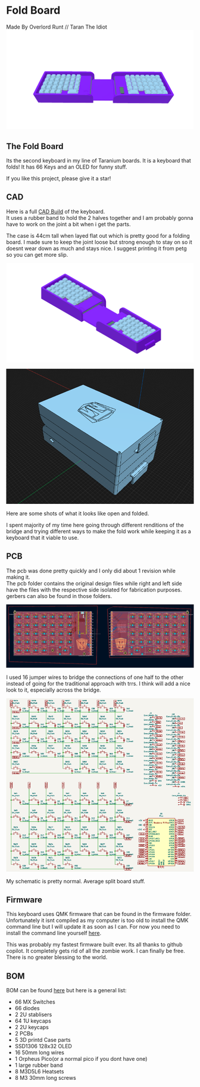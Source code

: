 # Fold Board
Made By Overlord Runt // Taran The Idiot
![start](assets/caddy.png)

## The Fold Board
Its the second keyboard in my line of Taranium boards. It is a keyboard that folds! It has 66 Keys and an OLED for funny stuff.

If you like this project, please give it a star!

## CAD

Here is a full [CAD Build](https://cad.onshape.com/documents/464e86edd9a4b3695068071c/w/4e80d06eb9a86776c724470c/e/258c53a4e91dc0ec03e526f0) of the keyboard.\
It uses a rubber band to hold the 2 halves together and I am probably gonna have to work on the joint a bit when i get the parts.

The case is 44cm tall when layed flat out which is pretty good for a folding board. I made sure to keep the joint loose but strong enough to stay on so it doesnt wear down as much and stays nice. I suggest printing it from petg so you can get more slip.

![mod](assets/model.png)

![fold](assets/folded.png)

Here are some shots of what it looks like open and folded.

I spent majority of my time here going through different renditions of the bridge and trying different ways to make the fold work while keeping it as a keyboard that it viable to use.

## PCB

The pcb was done pretty quickly and I only did about 1 revision while making it.\
The pcb folder contains the original design files while right and left side have the files with the respective side isolated for fabrication purposes. gerbers can also be found in those folders.

![b](assets/pcbcb.png)

I used 16 jumper wires to bridge the connections of one half to the other instead of going for the traditional approach with trrs. I think will add a nice look to it, especially across the bridge.

![sc](assets/scs.png)

My schematic is pretty normal. Average split board stuff.

## Firmware

This keyboard uses QMK firmware that can be found in the firmware folder. Unfortunately it isnt compiled as my computer is too old to install the QMK command line but I will update it as soon as I can. For now you need to install the command line yourself [here](https://docs.qmk.fm/newbs_getting_started).

This was probably my fastest firmware built ever. Its all thanks to github copilot. It completely gets rid of all the zombie work. I can finally be free. There is no greater blessing to the world.

## BOM
BOM can be found [here](https://github.com/Overlord-Runt/Fold-Board/blob/main/BOM.md) but here is a general list:
- 66 MX Switches
- 66 diodes
- 2 2U stablisers
- 64 1U keycaps
- 2 2U keycaps
- 2 PCBs
- 5 3D printd Case parts
- SSD1306 128x32 OLED
- 16 50mm long wires
- 1 Orpheus Pico(or a normal pico if you dont have one)
- 1 large rubber band
- 8 M3D5L6 Heatsets
- 8 M3 30mm long screws
